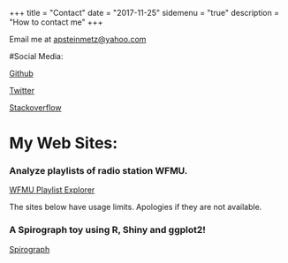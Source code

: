 +++
title = "Contact"
date = "2017-11-25"
sidemenu = "true"
description = "How to contact me"
+++

Email me at apsteinmetz@yahoo.com

#Social Media:

  [Github](https://github.com/apsteinmetz)

  [Twitter](https://twitter.com/adababbage)

  [Stackoverflow](https://stackoverflow.com/users/4634335)
  
# My Web Sites:

  <h3>Analyze playlists of radio station WFMU.</h3>
  
  [WFMU Playlist Explorer](http://wfmu.outsiderdata.net)
  
  The sites below have usage limits.  Apologies if they are not available.
  
  <h3> A Spirograph toy using R, Shiny and ggplot2! </h3>
  
  [Spirograph](http://spirograph.outsiderdata.net)

